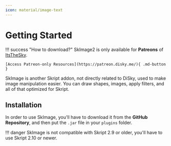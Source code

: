 ```yaml
---
icon: material/image-text
---
```


# Getting Started

!!! success "How to download?"
    SkImage2 is only available for **Patreons** of [ItsTheSky](https://www.patreon.com/itsthesky).

    [Access Patreon-only Resources](https://patreon.disky.me/){ .md-button }

SkImage is another Skript addon, not directly related to DiSky, used to make image manipulation easier. You can draw shapes, images, apply filters, and all of that optimized for Skript.

## Installation

In order to use SkImage, you'll have to download it from the **GitHub Repository**, and then put the `.jar` file in your `plugins` folder.

!!! danger
    SkImage is not compatible with Skript 2.9 or older, you'll have to use Skript 2.10 or newer.